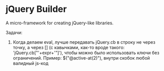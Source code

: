 jQuery Builder
==============

A micro-framework for creating jQuery-like libraries.

Задачи:
1. Когда делаем eval, лучше передавать jQuery.cb в строку не через точку, а через [] (с кавычками, как-то вроде такого: 'jQuery.cb["'+expr+'"]'), чтобы можно было использовать ключи без ограничений. Пример: $("@active-at(2)"), внутри скобок любой валидный js-код
